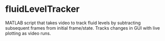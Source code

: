 # fluidLevelTracker
MATLAB script that takes video to track fluid levels by subtracting subsequent frames from initial frame/state. Tracks changes in GUI with live plotting as video runs. 
